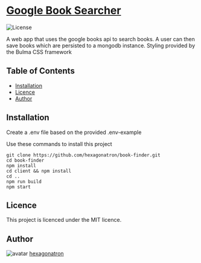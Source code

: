 # [Google Book Searcher](https://google-booky-searchy.herokuapp.com/)
![License](https://img.shields.io/badge/Licence-MIT-blue)

A web app that uses the google books api to search books. A user can then save books which are persisted to a mongodb instance. Styling provided by the Bulma CSS framework


## Table of Contents 

* [Installation](#Installation)
* [Licence](#Licence)
* [Author](#Author)


## Installation

Create a .env file based on the provided .env-example

Use these commands to install this project
````
git clone https://github.com/hexagonatron/book-finder.git
cd book-finder
npm install
cd client && npm install
cd ..
npm run build
npm start
````

## Licence
            
This project is licenced under the MIT licence.
            
## Author

![avatar](https://avatars2.githubusercontent.com/u/46476247?s=60&v=4)
[hexagonatron](https://github.com/hexagonatron)



